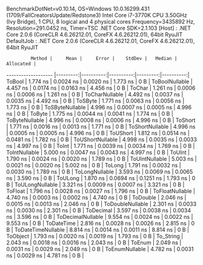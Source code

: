 
BenchmarkDotNet=v0.10.14, OS=Windows 10.0.16299.431 (1709/FallCreatorsUpdate/Redstone3)
Intel Core i7-3770K CPU 3.50GHz (Ivy Bridge), 1 CPU, 8 logical and 4 physical cores
Frequency=3435892 Hz, Resolution=291.0452 ns, Timer=TSC
.NET Core SDK=2.1.103
  [Host]     : .NET Core 2.0.6 (CoreCLR 4.6.26212.01, CoreFX 4.6.26212.01), 64bit RyuJIT
  DefaultJob : .NET Core 2.0.6 (CoreCLR 4.6.26212.01, CoreFX 4.6.26212.01), 64bit RyuJIT


             Method |     Mean |     Error |    StdDev |   Median | Allocated |
------------------- |---------:|----------:|----------:|---------:|----------:|
             ToBool | 1.774 ns | 0.0024 ns | 0.0020 ns | 1.773 ns |       0 B |
     ToBoolNullable | 4.457 ns | 0.0174 ns | 0.0163 ns | 4.456 ns |       0 B |
             ToChar | 1.261 ns | 0.0006 ns | 0.0006 ns | 1.261 ns |       0 B |
     ToCharNullable | 4.492 ns | 0.0037 ns | 0.0035 ns | 4.492 ns |       0 B |
            ToSByte | 1.771 ns | 0.0063 ns | 0.0056 ns | 1.773 ns |       0 B |
    ToSByteNullable | 4.996 ns | 0.0007 ns | 0.0005 ns | 4.996 ns |       0 B |
             ToByte | 1.775 ns | 0.0044 ns | 0.0041 ns | 1.774 ns |       0 B |
     ToByteNullable | 4.996 ns | 0.0008 ns | 0.0006 ns | 4.996 ns |       0 B |
            ToShort | 1.771 ns | 0.0016 ns | 0.0013 ns | 1.771 ns |       0 B |
    ToShortNullable | 4.996 ns | 0.0005 ns | 0.0005 ns | 4.996 ns |       0 B |
           ToUShort | 1.812 ns | 0.0514 ns | 0.0481 ns | 1.782 ns |       0 B |
   ToUShortNullable | 4.998 ns | 0.0035 ns | 0.0033 ns | 4.997 ns |       0 B |
              ToInt | 1.771 ns | 0.0039 ns | 0.0034 ns | 1.769 ns |       0 B |
      ToIntNullable | 5.000 ns | 0.0047 ns | 0.0043 ns | 4.997 ns |       0 B |
             ToUInt | 1.790 ns | 0.0024 ns | 0.0020 ns | 1.789 ns |       0 B |
     ToUIntNullable | 5.003 ns | 0.0021 ns | 0.0020 ns | 5.002 ns |       0 B |
             ToLong | 1.791 ns | 0.0032 ns | 0.0030 ns | 1.789 ns |       0 B |
     ToLongNullable | 3.593 ns | 0.0069 ns | 0.0065 ns | 3.590 ns |       0 B |
            ToULong | 1.870 ns | 0.0694 ns | 0.1251 ns | 1.793 ns |       0 B |
    ToULongNullable | 3.321 ns | 0.0009 ns | 0.0007 ns | 3.321 ns |       0 B |
            ToFloat | 1.796 ns | 0.0028 ns | 0.0027 ns | 1.796 ns |       0 B |
    ToFloatNullable | 4.740 ns | 0.0003 ns | 0.0002 ns | 4.740 ns |       0 B |
           ToDouble | 2.046 ns | 0.0015 ns | 0.0013 ns | 2.046 ns |       0 B |
   ToDoubleNullable | 2.301 ns | 0.0033 ns | 0.0030 ns | 2.301 ns |       0 B |
          ToDecimal | 3.597 ns | 0.0038 ns | 0.0034 ns | 3.596 ns |       0 B |
  ToDecimalNullable | 9.554 ns | 0.0024 ns | 0.0022 ns | 9.553 ns |       0 B |
         ToDateTime | 2.816 ns | 0.0028 ns | 0.0026 ns | 2.815 ns |       0 B |
 ToDateTimeNullable | 8.814 ns | 0.0014 ns | 0.0011 ns | 8.814 ns |       0 B |
           ToObject | 1.793 ns | 0.0020 ns | 0.0019 ns | 1.793 ns |       0 B |
          To_String | 2.043 ns | 0.0018 ns | 0.0016 ns | 2.043 ns |       0 B |
             ToEnum | 2.049 ns | 0.0031 ns | 0.0029 ns | 2.049 ns |       0 B |
     ToEnumNullable | 4.782 ns | 0.0031 ns | 0.0029 ns | 4.781 ns |       0 B |
